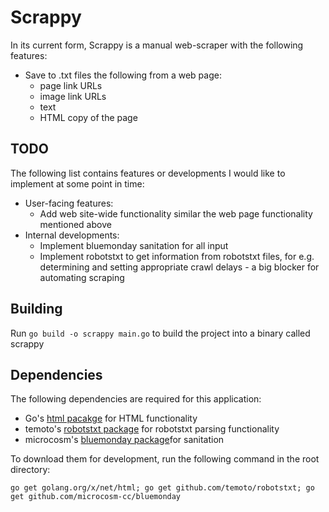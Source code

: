 # Scrappy

In its current form, Scrappy is a manual web-scraper with the following features:

- Save to .txt files the following from a web page:
  - page link URLs
  - image link URLs
  - text
  - HTML copy of the page

## TODO

The following list contains features or developments I would like to implement at some point in time:

- User-facing features:
  - Add web site-wide functionality similar the web page functionality mentioned above
- Internal developments:
  - Implement bluemonday sanitation for all input
  - Implement robotstxt to get information from robotstxt files, for e.g. determining and setting appropriate crawl delays - a big blocker for automating scraping

## Building

Run `go build -o scrappy main.go` to build the project into a binary called scrappy

## Dependencies

The following dependencies are required for this application:

- Go's [html pacakge](https://godoc.org/golang.org/x/net/html) for HTML functionality
- temoto's [robotstxt package](https://github.com/temoto/robotstxt) for robotstxt parsing functionality
- microcosm's [bluemonday package](https://github.com/microcosm-cc/bluemonday)for sanitation

To download them for development, run the following command in the root directory:

```@bash
go get golang.org/x/net/html; go get github.com/temoto/robotstxt; go get github.com/microcosm-cc/bluemonday
```
